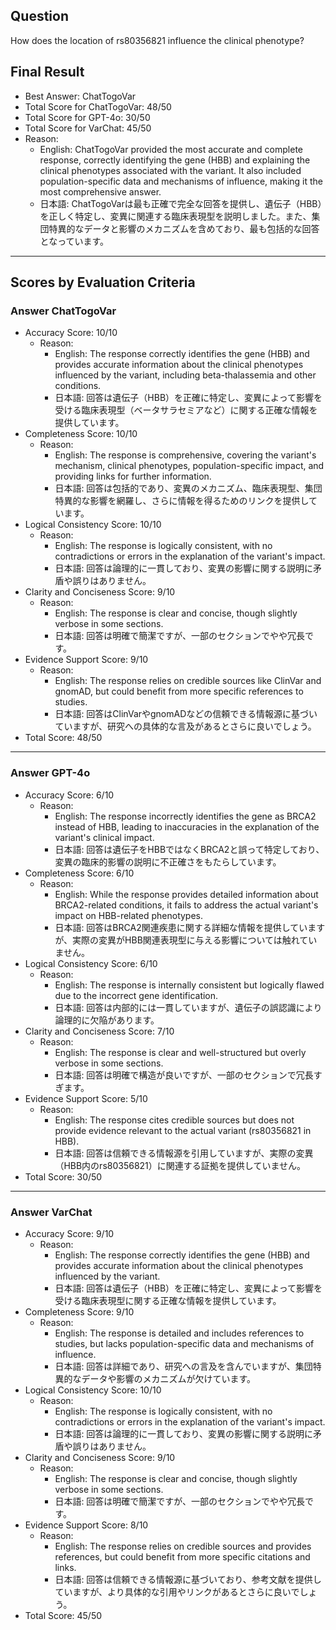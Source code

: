 ## Question

How does the location of rs80356821 influence the clinical phenotype?

## Final Result

- Best Answer: ChatTogoVar
- Total Score for ChatTogoVar: 48/50
- Total Score for GPT-4o: 30/50
- Total Score for VarChat: 45/50
- Reason:
  - English: ChatTogoVar provided the most accurate and complete response, correctly identifying the gene (HBB) and explaining the clinical phenotypes associated with the variant. It also included population-specific data and mechanisms of influence, making it the most comprehensive answer.
  - 日本語: ChatTogoVarは最も正確で完全な回答を提供し、遺伝子（HBB）を正しく特定し、変異に関連する臨床表現型を説明しました。また、集団特異的なデータと影響のメカニズムを含めており、最も包括的な回答となっています。

---

## Scores by Evaluation Criteria

### Answer ChatTogoVar
- Accuracy Score: 10/10
  - Reason: 
    - English: The response correctly identifies the gene (HBB) and provides accurate information about the clinical phenotypes influenced by the variant, including beta-thalassemia and other conditions.
    - 日本語: 回答は遺伝子（HBB）を正確に特定し、変異によって影響を受ける臨床表現型（ベータサラセミアなど）に関する正確な情報を提供しています。
- Completeness Score: 10/10
  - Reason: 
    - English: The response is comprehensive, covering the variant's mechanism, clinical phenotypes, population-specific impact, and providing links for further information.
    - 日本語: 回答は包括的であり、変異のメカニズム、臨床表現型、集団特異的な影響を網羅し、さらに情報を得るためのリンクを提供しています。
- Logical Consistency Score: 10/10
  - Reason: 
    - English: The response is logically consistent, with no contradictions or errors in the explanation of the variant's impact.
    - 日本語: 回答は論理的に一貫しており、変異の影響に関する説明に矛盾や誤りはありません。
- Clarity and Conciseness Score: 9/10
  - Reason: 
    - English: The response is clear and concise, though slightly verbose in some sections.
    - 日本語: 回答は明確で簡潔ですが、一部のセクションでやや冗長です。
- Evidence Support Score: 9/10
  - Reason: 
    - English: The response relies on credible sources like ClinVar and gnomAD, but could benefit from more specific references to studies.
    - 日本語: 回答はClinVarやgnomADなどの信頼できる情報源に基づいていますが、研究への具体的な言及があるとさらに良いでしょう。
- Total Score: 48/50

---

### Answer GPT-4o
- Accuracy Score: 6/10
  - Reason: 
    - English: The response incorrectly identifies the gene as BRCA2 instead of HBB, leading to inaccuracies in the explanation of the variant's clinical impact.
    - 日本語: 回答は遺伝子をHBBではなくBRCA2と誤って特定しており、変異の臨床的影響の説明に不正確さをもたらしています。
- Completeness Score: 6/10
  - Reason: 
    - English: While the response provides detailed information about BRCA2-related conditions, it fails to address the actual variant's impact on HBB-related phenotypes.
    - 日本語: 回答はBRCA2関連疾患に関する詳細な情報を提供していますが、実際の変異がHBB関連表現型に与える影響については触れていません。
- Logical Consistency Score: 6/10
  - Reason: 
    - English: The response is internally consistent but logically flawed due to the incorrect gene identification.
    - 日本語: 回答は内部的には一貫していますが、遺伝子の誤認識により論理的に欠陥があります。
- Clarity and Conciseness Score: 7/10
  - Reason: 
    - English: The response is clear and well-structured but overly verbose in some sections.
    - 日本語: 回答は明確で構造が良いですが、一部のセクションで冗長すぎます。
- Evidence Support Score: 5/10
  - Reason: 
    - English: The response cites credible sources but does not provide evidence relevant to the actual variant (rs80356821 in HBB).
    - 日本語: 回答は信頼できる情報源を引用していますが、実際の変異（HBB内のrs80356821）に関連する証拠を提供していません。
- Total Score: 30/50

---

### Answer VarChat
- Accuracy Score: 9/10
  - Reason: 
    - English: The response correctly identifies the gene (HBB) and provides accurate information about the clinical phenotypes influenced by the variant.
    - 日本語: 回答は遺伝子（HBB）を正確に特定し、変異によって影響を受ける臨床表現型に関する正確な情報を提供しています。
- Completeness Score: 9/10
  - Reason: 
    - English: The response is detailed and includes references to studies, but lacks population-specific data and mechanisms of influence.
    - 日本語: 回答は詳細であり、研究への言及を含んでいますが、集団特異的なデータや影響のメカニズムが欠けています。
- Logical Consistency Score: 10/10
  - Reason: 
    - English: The response is logically consistent, with no contradictions or errors in the explanation of the variant's impact.
    - 日本語: 回答は論理的に一貫しており、変異の影響に関する説明に矛盾や誤りはありません。
- Clarity and Conciseness Score: 9/10
  - Reason: 
    - English: The response is clear and concise, though slightly verbose in some sections.
    - 日本語: 回答は明確で簡潔ですが、一部のセクションでやや冗長です。
- Evidence Support Score: 8/10
  - Reason: 
    - English: The response relies on credible sources and provides references, but could benefit from more specific citations and links.
    - 日本語: 回答は信頼できる情報源に基づいており、参考文献を提供していますが、より具体的な引用やリンクがあるとさらに良いでしょう。
- Total Score: 45/50